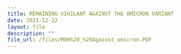 ```yaml
---
title: REMAINING VIGILANT AGAINST THE OMICRON VARIANT
date: 2021-12-22
layout: file
description: ""
file_url: /files/MOH%20_%20Against_omicron.PDF
---
```

